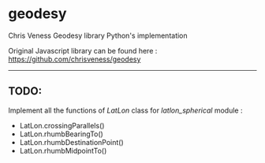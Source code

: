 # geodesy
Chris Veness Geodesy library Python's implementation

Original Javascript library can be found here :
https://github.com/chrisveness/geodesy

-----
TODO:
-----
Implement all the functions of *LatLon* class for *latlon_spherical* module :
* LatLon.crossingParallels()
* LatLon.rhumbBearingTo()
* LatLon.rhumbDestinationPoint()
* LatLon.rhumbMidpointTo()
